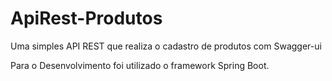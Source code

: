 # ApiRest-Produtos
Uma simples API REST que realiza o cadastro de produtos com Swagger-ui

Para o Desenvolvimento foi utilizado o framework Spring Boot. 
